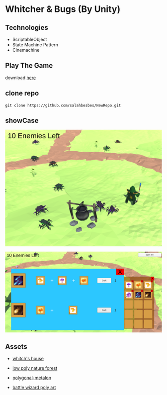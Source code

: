 # Whitcher & Bugs (By Unity)


## Technologies
* ScriptableObject
* State Machine Pattern
* Cinemachine

## Play The Game
download [here](https://drive.google.com/file/d/1JI7fzOyk6m1fAKZJvbFXPF5WjSCtNOms/view?usp=sharing)
## clone repo
    git clone https://github.com/salahbesbes/NewRepo.git

## showCase
![](image1.png)



![](image2.png)


## Assets
* [whitch's house](https://assetstore.unity.com/packages/3d/environments/fantasy/whitch-s-house-125519)

* [low poly nature forest](https://assetstore.unity.com/packages/3d/environments/landscapes/free-low-poly-nature-forest-205742)

* [polygonal-metalon](https://assetstore.unity.com/packages/3d/characters/creatures/meshtint-free-polygonal-metalon-151383)

 * [battle wizard poly art](https://assetstore.unity.com/packages/3d/characters/humanoids/fantasy/battle-wizard-poly-art-128097)





